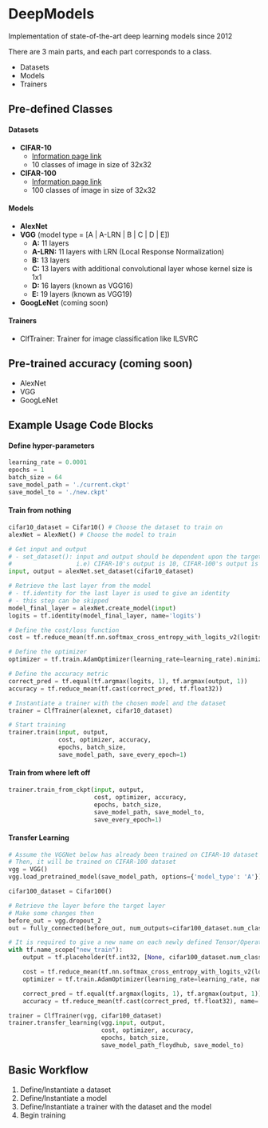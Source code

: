 # DeepModels

Implementation of state-of-the-art deep learning models since 2012

There are 3 main parts, and each part corresponds to a class.
- Datasets
- Models
- Trainers

## Pre-defined Classes
#### Datasets
- **CIFAR-10**
  - [Information page link](https://www.cs.toronto.edu/~kriz/cifar.html)
  - 10 classes of image in size of 32x32
- **CIFAR-100**
  - [Information page link](https://www.cs.toronto.edu/~kriz/cifar.html)
  - 100 classes of image in size of 32x32  

#### Models
- **AlexNet**
- **VGG** (model type = [A | A-LRN | B | C | D | E])
  - **A:** 11 layers
  - **A-LRN:** 11 layers with LRN (Local Response Normalization)
  - **B:** 13 layers
  - **C:** 13 layers with additional convolutional layer whose kernel size is 1x1
  - **D:** 16 layers (known as VGG16)
  - **E:** 19 layers (known as VGG19)
- **GoogLeNet** (coming soon)

#### Trainers
- ClfTrainer: Trainer for image classification like ILSVRC

## Pre-trained accuracy (coming soon)
- AlexNet
- VGG
- GoogLeNet

## Example Usage Code Blocks
#### Define hyper-parameters
```python
learning_rate = 0.0001
epochs = 1
batch_size = 64
save_model_path = './current.ckpt'
save_model_to = './new.ckpt'
```

#### Train from nothing
```python
cifar10_dataset = Cifar10() # Choose the dataset to train on
alexNet = AlexNet() # Choose the model to train

# Get input and output
# - set_dataset(): input and output should be dependent upon the target dataset
#                  i.e) CIFAR-10's output is 10, CIFAR-100's output is 100
input, output = alexNet.set_dataset(cifar10_dataset)

# Retrieve the last layer from the model
# - tf.identity for the last layer is used to give an identity
# - this step can be skipped
model_final_layer = alexNet.create_model(input)
logits = tf.identity(model_final_layer, name='logits')

# Define the cost/loss function
cost = tf.reduce_mean(tf.nn.softmax_cross_entropy_with_logits_v2(logits=logits, labels=output))

# Define the optimizer
optimizer = tf.train.AdamOptimizer(learning_rate=learning_rate).minimize(cost)

# Define the accuracy metric
correct_pred = tf.equal(tf.argmax(logits, 1), tf.argmax(output, 1))
accuracy = tf.reduce_mean(tf.cast(correct_pred, tf.float32))

# Instantiate a trainer with the chosen model and the dataset
trainer = ClfTrainer(alexnet, cifar10_dataset)

# Start training
trainer.train(input, output,
              cost, optimizer, accuracy,
              epochs, batch_size,
              save_model_path, save_every_epoch=1)
```

#### Train from where left off
```python
trainer.train_from_ckpt(input, output,
                        cost, optimizer, accuracy,
                        epochs, batch_size,
                        save_model_path, save_model_to,
                        save_every_epoch=1)
```

#### Transfer Learning
```python
# Assume the VGGNet below has already been trained on CIFAR-10 dataset
# Then, it will be trained on CIFAR-100 dataset
vgg = VGG()
vgg.load_pretrained_model(save_model_path, options={'model_type': 'A'})

cifar100_dataset = Cifar100()

# Retrieve the layer before the target layer
# Make some changes then
before_out = vgg.dropout_2
out = fully_connected(before_out, num_outputs=cifar100_dataset.num_classes, activation_fn=None)

# It is required to give a new name on each newly defined Tensor/Operation
with tf.name_scope("new_train"):
    output = tf.placeholder(tf.int32, [None, cifar100_dataset.num_classes], name='output_new')

    cost = tf.reduce_mean(tf.nn.softmax_cross_entropy_with_logits_v2(logits=logits, labels=output), name='cost_new')
    optimizer = tf.train.AdamOptimizer(learning_rate=learning_rate, name='adam_new').minimize(cost)

    correct_pred = tf.equal(tf.argmax(logits, 1), tf.argmax(output, 1))
    accuracy = tf.reduce_mean(tf.cast(correct_pred, tf.float32), name='accuracy_new')

trainer = ClfTrainer(vgg, cifar100_dataset)
trainer.transfer_learning(vgg.input, output,
                          cost, optimizer, accuracy,
                          epochs, batch_size,
                          save_model_path_floydhub, save_model_to)
```

## Basic Workflow
1. Define/Instantiate a dataset
2. Define/Instantiate a model
3. Define/Instantiate a trainer with the dataset and the model
4. Begin training
